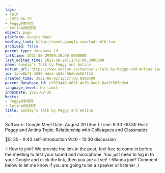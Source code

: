 ```yaml
---
tags:
- Talk
- 2021-08-29
- Peggy@李明霈
- Antina@張庭瑄
object: page
platform: Google Meet
meeting_link: https://meet.google.com/tud-hdfb-tua
archived: false
parent_type: database_id
talktime: 2021-08-29T09:30:00.0000000
last_edited_time: 2021-08-29T11:42:00.0000000
name: Sunday's Talk by Peggy and Antina
notion_url: https://www.notion.so/Sunday-s-Talk-by-Peggy-and-Antina-1ace8b7139464daaa62d96dbde56f112
id: 1ace8b71-3946-4daa-a62d-96dbde56f112
created_time: 2021-08-02T12:27:00.0000000
parent_database_id: e9339446-880f-4ef0-8ad7-8ad1f507dded
language_level: No limit
indexDate: 2021-08-29
hosts:
- Peggy@李明霈
- Antina@張庭瑄
title: Sunday's Talk by Peggy and Antina
---
```


Software: Google 
Meet Date: August 29 (Sun.) Time: 9:30 -10:30
Host: Peggy and Antina Topic: Relationship with Colleagues and Classmates

📅9: 30 - 9:40 self-introduction 9:40 - 10:30 discussion

✨How to join? We provide the link in the post, feel free to come in before the meeting to test your sound and microphone. You just need to log in to your Google and click the link, then you are all set!
✨Wanna join? Comment below to let me know if you are going to be a speaker or listener :)








